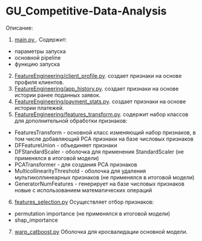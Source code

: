# GU_Competitive-Data-Analysis

Описание:
1. <a href='main.py'> main.py </a>. Содержит:
* параметры запуска
* основной pipeline
* функцию запуска
2. <a href='FeatureEngineering/client_profile.py'>FeatureEngineering/client_profile.py</a>. создает признаки на основе профиля клиентов. 
3. <a href='FeatureEngineering/app_history.py'>FeatureEngineering/app_history.py</a>. создает признаки на основе истории ранее поданных заявок. 
4. <a href='FeatureEngineering/payment_stats.py'>FeatureEngineering/payment_stats.py</a>. создает признаки на основе истории платежей. 
5. <a href='FeatureEngineering/features_transform.py'>FeatureEngineering/features_transform.py</a>. содержит набор классов для дополнительной обработки признаков:
  * FeaturesTransform - основной класс изменяющий набор признаков, в том числе добавляющий PCA  признаки на базе числовых признаков
  * DFFeatureUnion - объединяет признаки
  * DFStandardScaler - оболочка для применения StandardScaler (не применялся в итоговой модели)
  * PCATransformer - для создания PCA признаков
  * MulticollinearityThreshold - оболочка для удаления мультиколлинеарных признаков (не применялся в итоговой модели)
  * GeneratorNumFeatures - генерирует на базе числовых признаков новые с использованием математических операций
6. <a href='FeatureEngineering/features_selection.py'>features_selection.py</a> Осуществляет отбор признаков:
  * permutation importance (не применялся в итоговой модели)
  * shap_importance
7. <a href='FeatureEngineering/warp_catboost.py'>warp_catboost.py</a> Оболочка для кросвалидации основной модели. 
  
